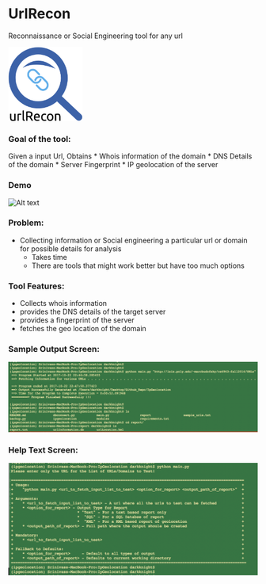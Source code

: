 # UrlRecon
Reconnaissance or Social Engineering tool for any url 

<img src="/logo.png" width="150" height="150" title="Logo">

### Goal of the tool:

Given a input Url, Obtains
        * Whois information of the domain
        * DNS Details of the domain
        * Server Fingerprint 
        * IP geolocation of the server

### Demo

![Alt text](/samples/urlrecondemo.gif?raw=true "Demo")

### Problem:
* Collecting information or Social engineering a particular url or domain for possible details for analysis
  - Takes time 
  - There are tools that might work better but have too much options

### Tool Features:
* Collects whois information
* provides the DNS details of the target server
* provides a fingerprint of the server
* fetches the geo location of the domain

### Sample Output Screen:

![Alt text](/samples/sample_output.png?raw=true "SampleOutput")

### Help Text Screen:

![Alt text](/samples/help_screen.png?raw=true "HelpScreen")


